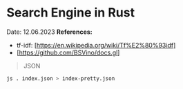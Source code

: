 # Search Engine in Rust

Date: 12.06.2023
__References:__
- tf-idf: [https://en.wikipedia.org/wiki/Tf%E2%80%93idf]
- [https://github.com/BSVino/docs.gl]

> JSON

```bash
js . index.json > index-pretty.json
```
